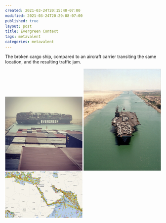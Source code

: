 ```yaml
---
created: 2021-03-24T20:15:40-07:00
modified: 2021-03-24T20:29:08-07:00
published: true
layout: post
title: Evergreen Context
tags: metavalent
categories: metavalent
---
```


The broken cargo ship, compared to an aircraft carrier transiting the same location, and the resulting traffic jam.

<img src="../assets/images/image_picker4088370503932854072.jpg" width="250">

<img src="../assets/images/image_picker8308888842325699576.jpg" width="250">

<img src="../assets/images/image_picker1424403435638129475.jpg" width="250">
